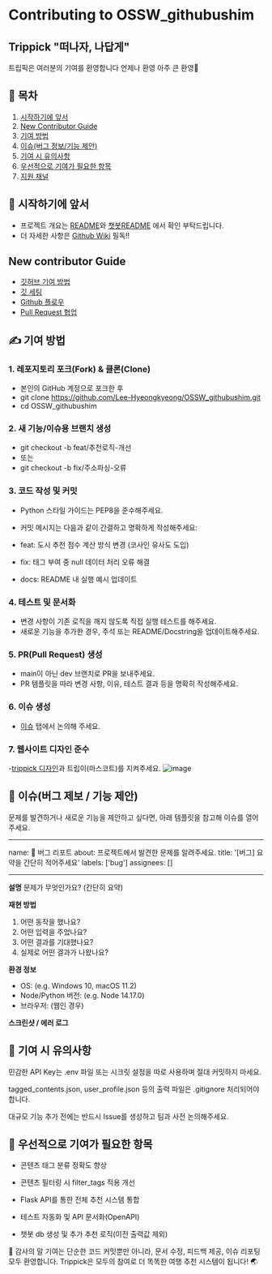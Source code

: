 # Contributing to OSSW_githubushim

## Trippick "떠나자, 나답게"

트립픽은 여러분의 기여를 환영합니다 언제나 환영 아주 큰 환영🎉


## 📣 목차

1. [시작하기에 앞서](#-시작하기에-앞서)  
2. [New Contributor Guide](#-New-contributor-Guide)  
3. [기여 방법](#-기여-방법)
4. [이슈(버그 정보/기능 제안)](#-이슈(버그-정보/기능-제안))
5. [기여 시 유의사항](#-기여-시-유의사항)
6. [우선적으로 기여가 필요한 항목]($-우선적으로-기여가-필요한-항목)
7. [지원 채널](#-지원-채널)

   

## 📝 시작하기에 앞서

-  프로젝트 개요는 [README](https://github.com/Lee-Hyeongkyeong/OSSW_githubushim/blob/main/README.md)와 [챗봇README](https://github.com/Lee-Hyeongkyeong/OSSW_githubushim/blob/chatbotAPI/README.md) 에서 확인 부탁드립니다.
-  더 자세한 사항은 [Github Wiki](https://github.com/Lee-Hyeongkyeong/OSSW_githubushim/wiki) 필독!!

  

## New contributor Guide

- [깃허브 기여 방법](https://docs.github.com/en/get-started/exploring-projects-on-github/finding-ways-to-contribute-to-open-source-on-github)
- [깃 세팅](https://docs.github.com/en/get-started/git-basics/set-up-git)
- [Github 플로우](https://docs.github.com/ko/get-started/using-github/github-flow)
- [Pull Request 협업](https://docs.github.com/en/pull-requests/collaborating-with-pull-requests)



## ✍️ 기여 방법

### 1. 레포지토리 포크(Fork) & 클론(Clone)
  - 본인의 GitHub 계정으로 포크한 후
  - git clone https://github.com/Lee-Hyeongkyeong/OSSW_githubushim.git
  - cd OSSW_githubushim

### 2. 새 기능/이슈용 브랜치 생성
  - git checkout -b feat/추천로직-개선
  - 또는
  - git checkout -b fix/주소파싱-오류

### 3. 코드 작성 및 커밋
  - Python 스타일 가이드는 PEP8을 준수해주세요.
  - 커밋 메시지는 다음과 같이 간결하고 명확하게 작성해주세요:
  
  - feat: 도시 추천 점수 계산 방식 변경 (코사인 유사도 도입)    
  - fix: 태그 부여 중 null 데이터 처리 오류 해결
  - docs: README 내 실행 예시 업데이트

### 4. 테스트 및 문서화
  - 변경 사항이 기존 로직을 깨지 않도록 직접 실행 테스트를 해주세요.
  - 새로운 기능을 추가한 경우, 주석 또는 README/Docstring을 업데이트해주세요.

### 5. PR(Pull Request) 생성
  - main이 아닌 dev 브랜치로 PR을 보내주세요.
  - PR 템플릿을 따라 변경 사항, 이유, 테스트 결과 등을 명확히 작성해주세요.

### 6. 이슈 생성
  - [이슈](https://github.com/Lee-Hyeongkyeong/OSSW_githubushim.git/issues) 탭에서 논의해 주세요.
   
### 7. 웹사이트 디자인 준수
-[trippick 디자인](https://www.figma.com/design/AEyKTwbqzQHJPAwdU8kGKk/OSSW_%ED%8C%80%ED%94%8C_%EB%94%94%EC%9E%90%EC%9D%B8?t=11ieUEKUkdDip6XL-1)과 트립이(마스코트)를 지켜주세요.
     ![image](https://github.com/user-attachments/assets/41182af2-f692-4494-b188-ef25f2474968)




## 🐛 이슈(버그 제보 / 기능 제안)
문제를 발견하거나 새로운 기능을 제안하고 싶다면, 아래 템플릿을 참고해 이슈를 열어주세요.

---
name: 🐞 버그 리포트
about: 프로젝트에서 발견한 문제를 알려주세요.
title: '[버그] 요약을 간단히 적어주세요'
labels: ['bug']
assignees: []

---

**설명**
문제가 무엇인가요? (간단히 요약)

**재현 방법**
1. 어떤 동작을 했나요?
2. 어떤 입력을 주었나요?
3. 어떤 결과를 기대했나요?
4. 실제로 어떤 결과가 나왔나요?

**환경 정보**
- OS: (e.g. Windows 10, macOS 11.2)
- Node/Python 버전: (e.g. Node 14.17.0)
- 브라우저: (웹인 경우)

**스크린샷 / 에러 로그**




## 📌 기여 시 유의사항

  민감한 API Key는 .env 파일 또는 시크릿 설정을 따로 사용하며 절대 커밋하지 마세요.
  
  tagged_contents.json, user_profile.json 등의 출력 파일은 .gitignore 처리되어야 합니다.
  
  대규모 기능 추가 전에는 반드시 Issue를 생성하고 팀과 사전 논의해주세요.
  


## 🧪 우선적으로 기여가 필요한 항목

-  콘텐츠 태그 분류 정확도 향상
  
-  콘텐츠 필터링 시 filter_tags 적용 개선

-  Flask API를 통한 전체 추천 시스템 통합

-  테스트 자동화 및 API 문서화(OpenAPI)

-  챗봇 db 생성 및 추가 추천 로직(이전 출력값 제외)




🙏 감사의 말
기여는 단순한 코드 커밋뿐만 아니라, 문서 수정, 피드백 제공, 이슈 리포팅 모두 환영합니다.
Trippick은 모두의 참여로 더 똑똑한 여행 추천 시스템이 됩니다! 🌏
